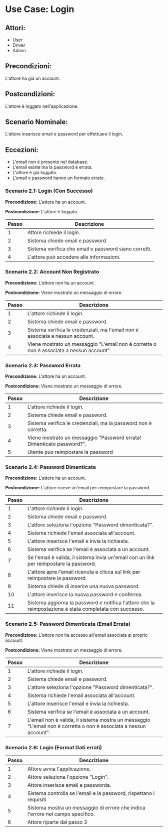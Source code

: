 # Use Case: Login

## Attori:

- User
- Driver
- Admin

## Precondizioni:

L'attore ha già un account.

## Postcondizioni:

L'attore è loggato nell'applicazione.

## Scenario Nominale:

L'attore inserisce email e password per effettuare il login.

## Eccezioni:

- L'email non è presente nel database.
- L'email esiste ma la password è errata.
- L'attore è già loggato.
- L'email e password hanno un formato errato.

### Scenario 2.1: Login (Con Successo)

**Precondizione:** L'attore ha un account.

**Postcondizione:** L'attore è loggato.

| Passo | Descrizione                                           |
| ----- | ----------------------------------------------------- |
| 1     | Attore richiede il login.                             |
| 2     | Sistema chiede email e password.                      |
| 3     | Sistema verifica che email e password siano corretti. |
| 4     | L'attore può accedere alle informazioni.              |

### Scenario 2.2: Account Non Registrato

**Precondizione:** L'attore non ha un account.

**Postcondizione:** Viene mostrato un messaggio di errore.

| Passo | Descrizione                                                                              |
| ----- | ---------------------------------------------------------------------------------------- |
| 1     | L'attore richiede il login.                                                              |
| 2     | Sistema chiede email e password.                                                         |
| 3     | Sistema verifica le credenziali, ma l'email non è associata a nessun account.            |
| 4     | Viene mostrato un messaggio "L'email non è corretta o non è associata a nessun account". |

### Scenario 2.3: Password Errata

**Precondizione:** L'attore ha un account.

**Postcondizione:** Viene mostrato un messaggio di errore.

| Passo | Descrizione                                                           |
| ----- | --------------------------------------------------------------------- |
| 1     | L'attore richiede il login.                                           |
| 2     | Sistema chiede email e password.                                      |
| 3     | Sistema verifica le credenziali, ma la password non è corretta.       |
| 4     | Viene mostrato un messaggio "Password errata! Dimenticato password?". |
| 5     | Utente puo reimpostare la password                                    |

### Scenario 2.4: Password Dimenticata

**Precondizione:** L'attore ha un account.

**Postcondizione:** L'attore riceve un'email per reimpostare la password.

| Passo | Descrizione                                                                                             |
| ----- | ------------------------------------------------------------------------------------------------------- |
| 1     | L'attore richiede il login.                                                                             |
| 2     | Sistema chiede email e password.                                                                        |
| 3     | L'attore seleziona l'opzione "Password dimenticata?".                                                   |
| 4     | Sistema richiede l'email associata all'account.                                                         |
| 5     | L'attore inserisce l'email e invia la richiesta.                                                        |
| 6     | Sistema verifica se l'email è associata a un account.                                                   |
| 7     | Se l'email è valida, il sistema invia un'email con un link per reimpostare la password.                 |
| 8     | L'attore apre l'email ricevuta e clicca sul link per reimpostare la password.                           |
| 9     | Sistema chiede di inserire una nuova password.                                                          |
| 10    | L'attore inserisce la nuova password e conferma.                                                        |
| 11    | Sistema aggiorna la password e notifica l'attore che la reimpostazione è stata completata con successo. |

### Scenario 2.5: Password Dimenticata (Email Errata)

**Precondizione:** L'attore non ha accesso all'email associata al proprio account.

**Postcondizione:** Viene mostrato un messaggio di errore.

| Passo | Descrizione                                                                                                       |
| ----- | ----------------------------------------------------------------------------------------------------------------- |
| 1     | L'attore richiede il login.                                                                                       |
| 2     | Sistema chiede email e password.                                                                                  |
| 3     | L'attore seleziona l'opzione "Password dimenticata?".                                                             |
| 4     | Sistema richiede l'email associata all'account.                                                                   |
| 5     | L'attore inserisce l'email e invia la richiesta.                                                                  |
| 6     | Sistema verifica se l'email è associata a un account.                                                             |
| 7     | L'email non è valida, il sistema mostra un messaggio "L'email non è corretta o non è associata a nessun account". |

### Scenario 2.6: Login (Format Dati errati)

| Passo | Descrizione                                                                    |
| ----- | ------------------------------------------------------------------------------ |
| 1     | Attore avvia l'applicazione.                                                   |
| 2     | Attore seleziona l'opzione "Login".                                            |
| 3     | Attore inserisce email e passworda.                                            |
| 4     | Sistema controlla se l'email e la password, rispettano i requisiti.            |
| 5     | Sistema mostra un messaggio di errore che indica l'errore nel campo specifico. |
| 6     | Attore riparte dal passo 3                                                     |
